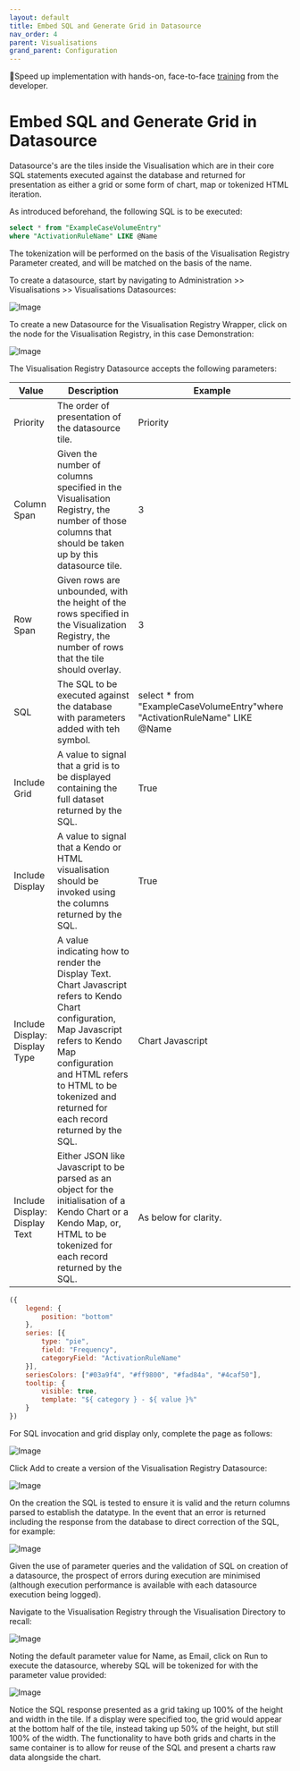 ```yaml
---
layout: default
title: Embed SQL and Generate Grid in Datasource
nav_order: 4
parent: Visualisations
grand_parent: Configuration
---
```


🚀Speed up implementation with hands-on, face-to-face [training](https://www.jube.io/training) from the developer.

# Embed SQL and Generate Grid in Datasource
Datasource's are the tiles inside the Visualisation which are in their core SQL statements executed against the database and returned for presentation as either a grid or some form of chart, map or tokenized HTML iteration.

As introduced beforehand, the following SQL is to be executed:

```sql
select * from "ExampleCaseVolumeEntry"
where "ActivationRuleName" LIKE @Name
```

The tokenization will be performed on the basis of the Visualisation Registry Parameter created, and will be matched on the basis of the name.

To create a datasource, start by navigating to Administration >> Visualisations >> Visualisations Datasources:

![Image](VisualisationsDatasourceTopOfTree.png)

To create a new Datasource for the Visualisation Registry Wrapper,  click on the node for the Visualisation Registry,  in this case Demonstration:

![Image](EmptyVisualisationDatasource.png)

The Visualisation Registry Datasource accepts the following parameters:

| Value                         | Description                                                                                                                                                                                                                                          | Example                                                                     |
|-------------------------------|------------------------------------------------------------------------------------------------------------------------------------------------------------------------------------------------------------------------------------------------------|-----------------------------------------------------------------------------|
| Priority                      | The order of presentation of the datasource tile.                                                                                                                                                                                                    | Priority                                                                    |
| Column Span                   | Given the number of columns specified in the Visualisation Registry,  the number of those columns that should be taken up by this datasource tile.                                                                                                   | 3                                                                           |
| Row Span                      | Given rows are unbounded,  with the height of the rows specified in the Visualization Registry, the number of rows that the tile should overlay.                                                                                                     | 3                                                                           |
| SQL                           | The SQL to be executed against the database with parameters added with teh symbol.                                                                                                                                                                   | select * from "ExampleCaseVolumeEntry"where "ActivationRuleName" LIKE @Name |
| Include Grid                  | A value to signal that a grid is to be displayed containing the full dataset returned by the SQL.                                                                                                                                                    | True                                                                        |
| Include Display               | A value to signal that a Kendo or HTML visualisation should be invoked using the columns returned by the SQL.                                                                                                                                        | True                                                                        |
| Include Display: Display Type | A value indicating how to render the Display Text.  Chart Javascript refers to Kendo Chart configuration, Map Javascript refers to Kendo Map configuration and HTML refers to HTML to be tokenized and returned for each record returned by the SQL. | Chart Javascript                                                            |
| Include Display: Display Text | Either JSON like Javascript to be parsed as an object for the initialisation of a Kendo Chart or a Kendo Map, or, HTML to be tokenized for each record returned by the SQL.                                                                          | As below for clarity.                                                       |

```javascript
({
    legend: {
        position: "bottom"
    },
    series: [{
        type: "pie",
        field: "Frequency",
        categoryField: "ActivationRuleName"
    }],
    seriesColors: ["#03a9f4", "#ff9800", "#fad84a", "#4caf50"],
    tooltip: {
        visible: true,
        template: "${ category } - ${ value }%"
    }
})
```
For SQL invocation and grid display only,  complete the page as follows:

![Image](CompletedPageForGridDatasource.png)

Click Add to create a version of the Visualisation Registry Datasource:

![Image](CreatedVersionOfDatasource.png)

On the creation the SQL is tested to ensure it is valid and the return columns parsed to establish the datatype.  In the event that an error is returned including the response from the database to direct correction of the SQL, for example:

![Image](ExampleError.png)

Given the use of parameter queries and the validation of SQL on creation of a datasource, the prospect of errors during execution are minimised (although execution performance is available with each datasource execution being logged).

Navigate to the Visualisation Registry through the Visualisation Directory to recall:

![Image](NoteDefaultValue.png)

Noting the default parameter value for Name, as Email, click on Run to execute the datasource, whereby SQL will be tokenized for with the parameter value provided:

![Image](GridResultInTile.png)

Notice the SQL response presented as a grid taking up 100% of the height and width in the tile. If a display were specified too, the grid would appear at the bottom half of the tile, instead taking up 50% of the height, but still 100% of the width. The functionality to have both grids and charts in the same container is to allow for reuse of the SQL and present a charts raw data alongside the chart.
